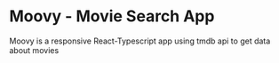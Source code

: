 # Moovy - Movie Search App

Moovy is a responsive React-Typescript app using tmdb api to get data about
movies
